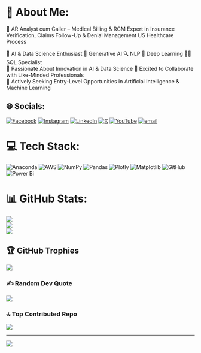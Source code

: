 # 💫 About Me:
💼 AR Analyst cum Caller – Medical Billing & RCM Expert in Insurance Verification, Claims Follow-Up & Denial Management US Healthcare Process 

🤖 AI & Data Science Enthusiast  🧠 Generative AI  🔍 NLP  🧮 Deep Learning  🧑‍💻 SQL Specialist<br>🚀 Passionate About Innovation in AI & Data Science  🤝 Excited to Collaborate with Like-Minded Professionals<br>🎯 Actively Seeking Entry-Level Opportunities in Artificial Intelligence & Machine Learning<br>


## 🌐 Socials:
[![Facebook](https://img.shields.io/badge/Facebook-%231877F2.svg?logo=Facebook&logoColor=white)](https://facebook.com/https://www.facebook.com/sarath35007) [![Instagram](https://img.shields.io/badge/Instagram-%23E4405F.svg?logo=Instagram&logoColor=white)](https://instagram.com/https://www.instagram.com/sarath35007/) [![LinkedIn](https://img.shields.io/badge/LinkedIn-%230077B5.svg?logo=linkedin&logoColor=white)](https://linkedin.com/in/https://www.linkedin.com/in/sarath35007/) [![X](https://img.shields.io/badge/X-black.svg?logo=X&logoColor=white)](https://x.com/https://x.com/sarathkumar313) [![YouTube](https://img.shields.io/badge/YouTube-%23FF0000.svg?logo=YouTube&logoColor=white)](https://youtube.com/@https://www.youtube.com/@mysociety35007)  [![email](https://img.shields.io/badge/Email-D14836?logo=gmail&logoColor=white)](mailto:sarathkumar313@gmail.com) 

# 💻 Tech Stack:
![Anaconda](https://img.shields.io/badge/Anaconda-%2344A833.svg?style=for-the-badge&logo=anaconda&logoColor=white) ![AWS](https://img.shields.io/badge/AWS-%23FF9900.svg?style=for-the-badge&logo=amazon-aws&logoColor=white) ![NumPy](https://img.shields.io/badge/numpy-%23013243.svg?style=for-the-badge&logo=numpy&logoColor=white) ![Pandas](https://img.shields.io/badge/pandas-%23150458.svg?style=for-the-badge&logo=pandas&logoColor=white) ![Plotly](https://img.shields.io/badge/Plotly-%233F4F75.svg?style=for-the-badge&logo=plotly&logoColor=white) ![Matplotlib](https://img.shields.io/badge/Matplotlib-%23ffffff.svg?style=for-the-badge&logo=Matplotlib&logoColor=black) ![GitHub](https://img.shields.io/badge/github-%23121011.svg?style=for-the-badge&logo=github&logoColor=white) ![Power Bi](https://img.shields.io/badge/power_bi-F2C811?style=for-the-badge&logo=powerbi&logoColor=black)
# 📊 GitHub Stats:
![](https://github-readme-stats.vercel.app/api?username=sarath897&theme=dark&hide_border=false&include_all_commits=true&count_private=true)<br/>
![](https://nirzak-streak-stats.vercel.app/?user=sarath897&theme=dark&hide_border=false)<br/>
![](https://github-readme-stats.vercel.app/api/top-langs/?username=sarath897&theme=dark&hide_border=false&include_all_commits=true&count_private=true&layout=compact)

## 🏆 GitHub Trophies
![](https://github-profile-trophy.vercel.app/?username=sarath897&theme=radical&no-frame=false&no-bg=false&margin-w=4)

### ✍️ Random Dev Quote
![](https://quotes-github-readme.vercel.app/api?type=horizontal&theme=radical)

### 🔝 Top Contributed Repo
![](https://github-contributor-stats.vercel.app/api?username=sarath897&limit=5&theme=dark&combine_all_yearly_contributions=true)

---
[![](https://visitcount.itsvg.in/api?id=sarath897&icon=6&color=0)](https://visitcount.itsvg.in)

<!-- Proudly created with GPRM ( https://gprm.itsvg.in ) -->
